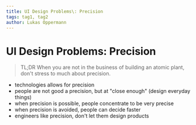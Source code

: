 ```yaml
---
title: UI Design Problems\: Precision
tags: tag1, tag2
author: Lukas Oppermann
---
```

# UI Design Problems: Precision

> TL;DR When you are not in the business of building an atomic plant, don't stress to much about precision.

- technologies allows for precision
- people are not good a precision, but at "close enough" (design everyday things)
- when precision is possible, people concentrate to be very precise
- when precision is avoided, people can decide faster
- engineers like precision, don't let them design products
